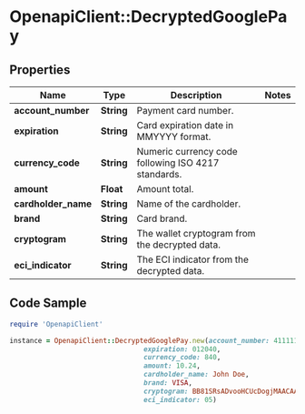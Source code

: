 # OpenapiClient::DecryptedGooglePay

## Properties

Name | Type | Description | Notes
------------ | ------------- | ------------- | -------------
**account_number** | **String** | Payment card number. | 
**expiration** | **String** | Card expiration date in MMYYYY format. | 
**currency_code** | **String** | Numeric currency code following ISO 4217 standards. | 
**amount** | **Float** | Amount total. | 
**cardholder_name** | **String** | Name of the cardholder. | 
**brand** | **String** | Card brand. | 
**cryptogram** | **String** | The wallet cryptogram from the decrypted data. | 
**eci_indicator** | **String** | The ECI indicator from the decrypted data. | 

## Code Sample

```ruby
require 'OpenapiClient'

instance = OpenapiClient::DecryptedGooglePay.new(account_number: 4111111111111111,
                                 expiration: 012040,
                                 currency_code: 840,
                                 amount: 10.24,
                                 cardholder_name: John Doe,
                                 brand: VISA,
                                 cryptogram: BB81SRsADvooHCUcDogjMAACAAA&#x3D;,
                                 eci_indicator: 05)
```


